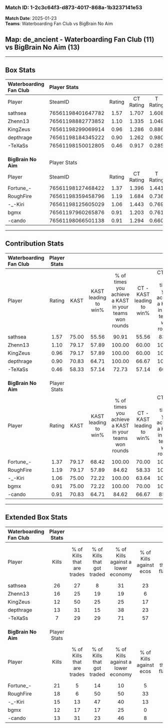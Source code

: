 ### Match ID: 1-2c3c64f3-d873-4017-868a-1b3237141e53  
**Match Date**: 2025-01-23  
**Teams**: Waterboarding Fan Club vs BigBrain No Aim  

## **Map**: de_ancient - Waterboarding Fan Club (11) vs BigBrain No Aim (13)  
---  

## Box Stats  

| **Waterboarding Fan Club** | Player Stats      |        |           |          |       |      |       |         |        |      |     |
| :- | :- | :-: | :-: | :-: | :-: | :-: | :-: | :-: | :-: | :-: | :-: |
| Player                     | SteamID           | Rating | CT Rating | T Rating | KAST  | ADR  | Kills | Assists | Deaths | K/D  | HS% |
| sathsea                    | 76561198401647782 |  1.57  |   1.707   |  1.608   | 75.00 | 86.5 |  26   |    3    |   12   | 2.17 | 23  |
| Zhenn13                    | 76561198882773852 |  1.10  |   1.335   |  1.049   | 79.17 | 66.5 |  16   |    7    |   16   | 1.00 | 50  |
| KingZeus                   | 76561198299069914 |  0.96  |   1.286   |  0.886   | 79.17 | 69.8 |  12   |    6    |   16   | 0.75 | 58  |
| depthrage                  | 76561198184345222 |  0.90  |   1.262   |  0.980   | 70.83 | 77.6 |  13   |    7    |   19   | 0.68 | 61  |
| -TeXaSs                    | 76561198150012805 |  0.46  |   0.917   |  0.285   | 58.33 | 33.8 |   7   |    3    |   18   | 0.39 | 14  |
|                            |                   |        |           |          |       |      |       |         |        |      |     |
|                            |                   |        |           |          |       |      |       |         |        |      |     |
|                            |                   |        |           |          |       |      |       |         |        |      |     |
| **BigBrain No Aim**        | Player Stats      |        |           |          |       |      |       |         |        |      |     |
| Player                     | SteamID           | Rating | CT Rating | T Rating | KAST  | ADR  | Kills | Assists | Deaths | K/D  | HS% |
| Fortune_-                  | 76561198127468422 |  1.37  |   1.396   |  1.441   | 79.17 | 74.4 |  21   |    1    |   12   | 1.75 | 42  |
| RoughFire                  | 76561198359458796 |  1.19  |   1.684   |  0.736   | 79.17 | 88.3 |  18   |    4    |   18   | 1.00 | 66  |
| -_-Kiri                    | 76561198125605029 |  1.06  |   1.443   |  0.769   | 75.00 | 63.4 |  15   |    5    |   14   | 1.07 | 26  |
| bgmx                       | 76561197960265876 |  0.91  |   1.203   |  0.761   | 75.00 | 60.7 |  12   |    8    |   16   | 0.75 | 66  |
| -cando                     | 76561198066501138 |  0.91  |   1.294   |  0.660   | 70.83 | 63.3 |  13   |    5    |   16   | 0.81 | 46  |
---  

## Contribution Stats  

| **Waterboarding Fan Club** | Player Stats |       |                      |                                                        |                           |                                                             |                          |                                                            |
| :- | :-: | :-: | :-: | :-: | :-: | :-: | :-: | :-: |
| Player                     |    Rating    | KAST  | KAST leading to win% | % of times you achieve a KAST in your teams won rounds | CT - KAST leading to win% | CT - % of times you achieve a KAST in your teams won rounds | T - KAST leading to win% | T - % of times you achieve a KAST in your teams won rounds |
| sathsea                    |     1.57     | 75.00 |        55.56         |                         90.91                          |           55.56           |                            83.33                            |          55.56           |                           100.00                           |
| Zhenn13                    |     1.10     | 79.17 |        57.89         |                         100.00                         |           60.00           |                           100.00                            |          55.56           |                           100.00                           |
| KingZeus                   |     0.96     | 79.17 |        57.89         |                         100.00                         |           60.00           |                           100.00                            |          55.56           |                           100.00                           |
| depthrage                  |     0.90     | 70.83 |        64.71         |                         100.00                         |           66.67           |                           100.00                            |          62.50           |                           100.00                           |
| -TeXaSs                    |     0.46     | 58.33 |        57.14         |                         72.73                          |           57.14           |                            66.67                            |          57.14           |                           80.00                            |
|                            |              |       |                      |                                                        |                           |                                                             |                          |                                                            |
|                            |              |       |                      |                                                        |                           |                                                             |                          |                                                            |
|                            |              |       |                      |                                                        |                           |                                                             |                          |                                                            |
| **BigBrain No Aim**        | Player Stats |       |                      |                                                        |                           |                                                             |                          |                                                            |
| Player                     |    Rating    | KAST  | KAST leading to win% | % of times you achieve a KAST in your teams won rounds | CT - KAST leading to win% | CT - % of times you achieve a KAST in your teams won rounds | T - KAST leading to win% | T - % of times you achieve a KAST in your teams won rounds |
| Fortune_-                  |     1.37     | 79.17 |        68.42         |                         100.00                         |           70.00           |                           100.00                            |          66.67           |                           100.00                           |
| RoughFire                  |     1.19     | 79.17 |        57.89         |                         84.62                          |           58.33           |                           100.00                            |          57.14           |                           66.67                            |
| -_-Kiri                    |     1.06     | 75.00 |        72.22         |                         100.00                         |           63.64           |                           100.00                            |          85.71           |                           100.00                           |
| bgmx                       |     0.91     | 75.00 |        72.22         |                         100.00                         |           70.00           |                           100.00                            |          75.00           |                           100.00                           |
| -cando                     |     0.91     | 70.83 |        64.71         |                         84.62                          |           66.67           |                            85.71                            |          62.50           |                           83.33                            |
---  

## Extended Box Stats  

| **Waterboarding Fan Club** | Player Stats |                            |                            |                                    |                         |                              |                                 |        |                             |                                     |                          |                               |                            |
| :- | :-: | :-: | :-: | :-: | :-: | :-: | :-: | :-: | :-: | :-: | :-: | :-: | :-: |
| Player                     |    Kills     | % of Kills that are trades | % of Kills that got traded | % of Kills against a lower economy | % of Kills against ecos | % of Kills that are flawless | % of Kills that are close duels | Deaths | % of Deaths that get traded | % of Deaths against a lower economy | % of Deaths against ecos | % of Deaths that are flawless | % of Deaths that are close |
| sathsea                    |      26      |             27             |             8              |                 31                 |           23            |              77              |                0                |   12   |             33              |                  8                  |            8             |              67               |             0              |
| Zhenn13                    |      16      |             25             |             19             |                 19                 |            6            |              56              |               13                |   16   |             25              |                 25                  |            19            |              75               |             13             |
| KingZeus                   |      12      |             50             |             25             |                 25                 |           17            |              67              |                0                |   16   |             13              |                  6                  |            0             |              50               |             0              |
| depthrage                  |      13      |             31             |             15             |                 38                 |           23            |              77              |                0                |   19   |             37              |                 32                  |            21            |              68               |             16             |
| -TeXaSs                    |      7       |             29             |             29             |                 71                 |           57            |             100              |                0                |   18   |             39              |                 22                  |            11            |              89               |             0              |
|                            |              |                            |                            |                                    |                         |                              |                                 |        |                             |                                     |                          |                               |                            |
|                            |              |                            |                            |                                    |                         |                              |                                 |        |                             |                                     |                          |                               |                            |
|                            |              |                            |                            |                                    |                         |                              |                                 |        |                             |                                     |                          |                               |                            |
| **BigBrain No Aim**        | Player Stats |                            |                            |                                    |                         |                              |                                 |        |                             |                                     |                          |                               |                            |
| Player                     |    Kills     | % of Kills that are trades | % of Kills that got traded | % of Kills against a lower economy | % of Kills against ecos | % of Kills that are flawless | % of Kills that are close duels | Deaths | % of Deaths that get traded | % of Deaths against a lower economy | % of Deaths against ecos | % of Deaths that are flawless | % of Deaths that are close |
| Fortune_-                  |      21      |             5              |             14             |                 10                 |            5            |              76              |               10                |   12   |             17              |                 25                  |            0             |              100              |             0              |
| RoughFire                  |      18      |             6              |             50             |                 50                 |           33            |              50              |                0                |   18   |              6              |                 22                  |            6             |              56               |             6              |
| -_-Kiri                    |      15      |             13             |             47             |                 40                 |           13            |              67              |                7                |   14   |             21              |                 36                  |            0             |              86               |             7              |
| bgmx                       |      12      |             17             |             17             |                 25                 |            0            |              83              |                8                |   16   |             19              |                 31                  |            6             |              56               |             0              |
| -cando                     |      13      |             31             |             23             |                 46                 |            8            |              69              |                8                |   16   |             19              |                 25                  |            6             |              75               |             0              |
